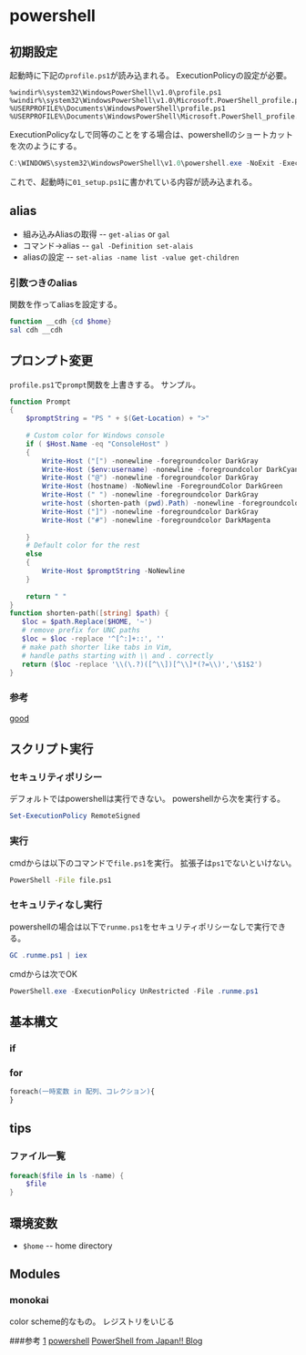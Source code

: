 # powershell

## 初期設定
起動時に下記の`profile.ps1`が読み込まれる。
ExecutionPolicyの設定が必要。
```
%windir%\system32\WindowsPowerShell\v1.0\profile.ps1
%windir%\system32\WindowsPowerShell\v1.0\Microsoft.PowerShell_profile.ps1
%USERPROFILE%\Documents\WindowsPowerShell\profile.ps1
%USERPROFILE%\Documents\WindowsPowerShell\Microsoft.PowerShell_profile.ps1
```

ExecutionPolicyなしで同等のことをする場合は、powershellのショートカットを次のようにする。
```ps1
C:\WINDOWS\system32\WindowsPowerShell\v1.0\powershell.exe -NoExit -ExecutionPolicy UnRestricted -File C:\Users\admin\Documents\WindowsPowerShell\01_setup.ps1
```
これで、起動時に`01_setup.ps1`に書かれている内容が読み込まれる。


## alias
- 組み込みAliasの取得
-- `get-alias` or `gal`
- コマンド->alias
-- `gal -Definition set-alais`
- aliasの設定
-- `set-alias -name list -value get-children`

### 引数つきのalias
関数を作ってaliasを設定する。
```ps1
function __cdh {cd $home}
sal cdh __cdh
```

## プロンプト変更
`profile.ps1`で`prompt`関数を上書きする。
サンプル。
```ps1
function Prompt
{
    $promptString = "PS " + $(Get-Location) + ">"
   
    # Custom color for Windows console
    if ( $Host.Name -eq "ConsoleHost" )
    {
        Write-Host ("[") -nonewline -foregroundcolor DarkGray
        Write-Host ($env:username) -nonewline -foregroundcolor DarkCyan
        Write-Host ("@") -nonewline -foregroundcolor DarkGray
        Write-Host (hostname) -NoNewline -ForegroundColor DarkGreen
        Write-Host (" ") -nonewline -foregroundcolor DarkGray
        write-host (shorten-path (pwd).Path) -nonewline -foregroundcolor DarkYellow
        Write-Host ("]") -nonewline -foregroundcolor DarkGray
        Write-Host ("#") -nonewline -foregroundcolor DarkMagenta
 
    }
    # Default color for the rest
    else
    {
        Write-Host $promptString -NoNewline
    }
   
    return " "
}
function shorten-path([string] $path) {
   $loc = $path.Replace($HOME, '~')
   # remove prefix for UNC paths
   $loc = $loc -replace '^[^:]+::', ''
   # make path shorter like tabs in Vim,
   # handle paths starting with \\ and . correctly
   return ($loc -replace '\\(\.?)([^\\])[^\\]*(?=\\)','\$1$2')
}
```
### 参考
[good](http://shirokichi2.blog.so-net.ne.jp/2014-03-15)

## スクリプト実行
### セキュリティポリシー
デフォルトではpowershellは実行できない。
powershellから次を実行する。
```ps1
Set-ExecutionPolicy RemoteSigned
```

### 実行
cmdからは以下のコマンドで`file.ps1`を実行。
拡張子は`ps1`でないといけない。
```cmd
PowerShell -File file.ps1
```

### セキュリティなし実行
powershellの場合は以下で`runme.ps1`をセキュリティポリシーなしで実行できる。
```ps1
GC .runme.ps1 | iex
```
cmdからは次でOK
```ps1
PowerShell.exe -ExecutionPolicy UnRestricted -File .runme.ps1
```

## 基本構文

### if

### for
```ps
foreach(一時変数 in 配列、コレクション){
}
```

## tips

### ファイル一覧
```ps1
foreach($file in ls -name) {
	$file
}
```

## 環境変数
- `$home`
-- home directory

## Modules
### monokai
color scheme的なもの。
レジストリをいじる

###参考
[1](http://qiita.com/opengl-8080/items/bb0f5e4f1c7ce045cc57)
[powershell](http://winscript.jp/powershell/202)
[PowerShell from Japan!! Blog](http://blog.powershell-from.jp/)

